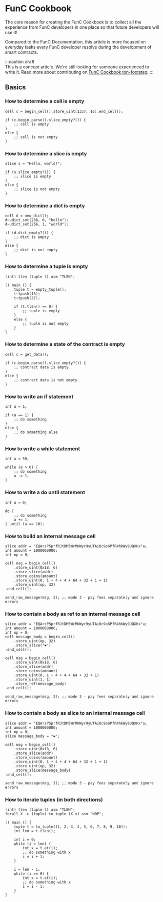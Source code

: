# FunC Cookbook

The core reason for creating the FunC Cookbook is to collect all the experience from FunC developers in one place so that future developers will use it!

Compared to the FunC Documentation, this article is more focused on everyday tasks every FunC developer resolve during the development of smart contracts.

:::caution draft   
This is a concept article. We're still looking for someone experienced to write it. Read more about contributing on [FunC Cookbook ton-footstep](https://github.com/ton-society/ton-footsteps/issues/10).
:::

## Basics

### How to determine a cell is empty
```func
cell c = begin_cell().store_uint(1337, 16).end_cell();

if (c.begin_parse().slice_empty?()) {
    ;; cell is empty
}
else {
    ;; cell is not empty
}
```

### How to determine a slice is empty
```func 
slice s = "Hello, world!";

if (s.slice_empty?()) {
    ;; slice is empty
}
else {
    ;; slice is not empty
}
```

### How to determine a dict is empty
```func
cell d = new_dict();
d~udict_set(256, 0, "hello");
d~udict_set(256, 1, "world");

if (d.dict_empty?()) {
    ;; dict is empty
}
else {
    ;; dict is not empty
}
```

### How to determine a tuple is empty
```func
(int) tlen (tuple t) asm "TLEN";

() main () {
    tuple t = empty_tuple();
    t~tpush(13);
    t~tpush(37);

    if (t.tlen() == 0) {
        ;; tuple is empty
    }
    else {
        ;; tuple is not empty
    }
}
```

### How to determine a state of the contract is empty
```func
cell c = get_data();

if (c.begin_parse().slice_empty?()) {
    ;; contract data is empty
}
else {
    ;; contract data is not empty
}
```

### How to write an if statement
```func
int a = 1;

if (a == 1) {
    ;; do something
}
else {
    ;; do something else
}
```

### How to write a while statement
```func
int a = 50;

while (a > 0) {
    ;; do something
    a -= 1;
}
```

### How to write a do until statement
```func 
int a = 0;

do {
    ;; do something
    a += 1;
} until (a == 10);
```

### How to build an internal message cell
```func
slice addr = "EQArzP5prfRJtDM5WrMNWyr9yUTAi0c9o6PfR4hkWy9UQXHx"a;
int amount = 1000000000;
int op = 0;

cell msg = begin_cell()
    .store_uint(0x18, 6)
    .store_slice(addr)
    .store_coins(amount)
    .store_uint(0, 1 + 4 + 4 + 64 + 32 + 1 + 1)
    .store_uint(op, 32)
.end_cell();

send_raw_message(msg, 3); ;; mode 3 - pay fees separately and ignore errors 
```

### How to contain a body as ref to an internal message cell
```func
slice addr = "EQArzP5prfRJtDM5WrMNWyr9yUTAi0c9o6PfR4hkWy9UQXHx"a;
int amount = 1000000000;
int op = 0;
cell message_body = begin_cell()
    .store_uint(op, 32)
    .store_slice("❤")
.end_cell();
    
cell msg = begin_cell()
    .store_uint(0x18, 6)
    .store_slice(addr)
    .store_coins(amount)
    .store_uint(0, 1 + 4 + 4 + 64 + 32 + 1)
    .store_uint(1, 1)
    .store_ref(message_body)
.end_cell();

send_raw_message(msg, 3); ;; mode 3 - pay fees separately and ignore errors 
```

### How to contain a body as slice to an internal message cell
```func 
slice addr = "EQArzP5prfRJtDM5WrMNWyr9yUTAi0c9o6PfR4hkWy9UQXHx"a;
int amount = 1000000000;
int op = 0;
slice message_body = "❤";

cell msg = begin_cell()
    .store_uint(0x18, 6)
    .store_slice(addr)
    .store_coins(amount)
    .store_uint(0, 1 + 4 + 4 + 64 + 32 + 1 + 1)
    .store_uint(op, 32)
    .store_slice(message_body)
.end_cell();

send_raw_message(msg, 3); ;; mode 3 - pay fees separately and ignore errors 
```

### How to iterate tuples (in both directions)
```func
(int) tlen (tuple t) asm "TLEN";
forall X -> (tuple) to_tuple (X x) asm "NOP";

() main () {
    tuple t = to_tuple([1, 2, 3, 4, 5, 6, 7, 8, 9, 10]);
    int len = t.tlen();
    
    int i = 0;
    while (i < len) {
        int x = t.at(i);
        ;; do something with x
        i = i + 1;
    }

    i = len - 1;
    while (i >= 0) {
        int x = t.at(i);
        ;; do something with x
        i = i - 1;
    }
}
```
